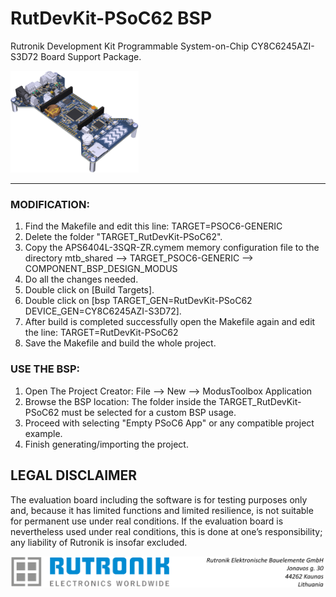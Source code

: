 # RutDevKit-PSoC62 BSP

Rutronik Development Kit Programmable System-on-Chip CY8C6245AZI-S3D72 Board Support Package. 

 <img src="images/rutdevkit_model.png" style="zoom:20%;" />

------



### MODIFICATION:

1. Find the Makefile and edit this line: TARGET=PSOC6-GENERIC
2. Delete the folder "TARGET_RutDevKit-PSoC62".
3. Copy the APS6404L-3SQR-ZR.cymem memory configuration file to the directory mtb_shared --> TARGET_PSOC6-GENERIC --> COMPONENT_BSP_DESIGN_MODUS
4. Do all the changes needed.
5. Double click on [Build Targets].
6. Double click on [bsp TARGET_GEN=RutDevKit-PSoC62 DEVICE_GEN=CY8C6245AZI-S3D72].
7. After build is completed successfully open the Makefile again and edit the line: TARGET=RutDevKit-PSoC62
8. Save the Makefile and build the whole project.

### USE THE BSP:

1. Open The Project Creator: File --> New --> ModusToolbox Application
2. Browse the BSP location: The folder inside the  TARGET_RutDevKit-PSoC62 must be selected for a custom BSP usage.
3. Proceed with selecting "Empty PSoC6 App" or any compatible project example. 
4. Finish generating/importing the project.



## LEGAL DISCLAIMER

The evaluation board including the software is for testing purposes only and, because it has limited functions and limited resilience, is not suitable for permanent use under real conditions. If the evaluation board is nevertheless used under real conditions, this is done at one’s responsibility; any liability of Rutronik is insofar excluded. 



<img src="images/rutronik_origin_kaunas.png" style="zoom:55%;" />



